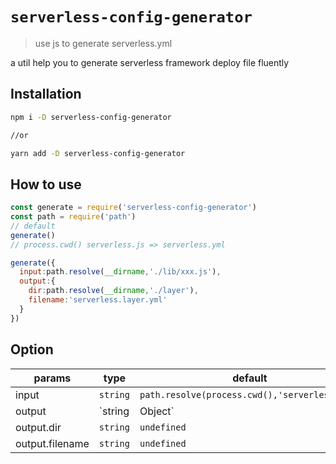 # `serverless-config-generator`

> use js to generate serverless.yml

a util help you to generate serverless framework deploy file fluently

## Installation

```sh
npm i -D serverless-config-generator

//or

yarn add -D serverless-config-generator
```

## How to use

```js
const generate = require('serverless-config-generator')
const path = require('path')
// default
generate()
// process.cwd() serverless.js => serverless.yml

generate({
  input:path.resolve(__dirname,'./lib/xxx.js'),
  output:{
    dir:path.resolve(__dirname,'./layer'),
    filename:'serverless.layer.yml' 
  }
})

```

## Option

| params | type | default |
|---|---|---|
|input|`string`| `path.resolve(process.cwd(),'serverless.js')` |
|output|`string|Object`|`path.resolve(process.cwd(),'serverless.yml')`|
|output.dir|`string`|`undefined`|
|output.filename|`string`|`undefined`|
